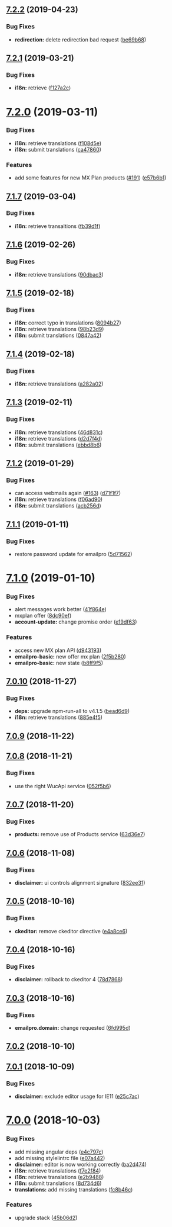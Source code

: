 ## [7.2.2](https://github.com/ovh-ux/ovh-module-emailpro/compare/v7.2.1...v7.2.2) (2019-04-23)


### Bug Fixes

* **redirection:** delete redirection bad request ([be69b68](https://github.com/ovh-ux/ovh-module-emailpro/commit/be69b68))



## [7.2.1](https://github.com/ovh-ux/ovh-module-emailpro/compare/v7.2.0...v7.2.1) (2019-03-21)


### Bug Fixes

* **i18n:** retrieve ([f127a2c](https://github.com/ovh-ux/ovh-module-emailpro/commit/f127a2c))



# [7.2.0](https://github.com/ovh-ux/ovh-module-emailpro/compare/v7.1.7...v7.2.0) (2019-03-11)


### Bug Fixes

* **i18n:** retrieve translations ([f108d5e](https://github.com/ovh-ux/ovh-module-emailpro/commit/f108d5e))
* **i18n:** submit translations ([ca47860](https://github.com/ovh-ux/ovh-module-emailpro/commit/ca47860))


### Features

* add some features for new MX Plan products ([#191](https://github.com/ovh-ux/ovh-module-emailpro/issues/191)) ([e57b6b1](https://github.com/ovh-ux/ovh-module-emailpro/commit/e57b6b1))



## [7.1.7](https://github.com/ovh-ux/ovh-module-emailpro/compare/v7.1.6...v7.1.7) (2019-03-04)


### Bug Fixes

* **i18n:** retrieve transaltions ([fb39d1f](https://github.com/ovh-ux/ovh-module-emailpro/commit/fb39d1f))



## [7.1.6](https://github.com/ovh-ux/ovh-module-emailpro/compare/v7.1.5...v7.1.6) (2019-02-26)


### Bug Fixes

* **i18n:** retrieve translations ([90dbac3](https://github.com/ovh-ux/ovh-module-emailpro/commit/90dbac3))



## [7.1.5](https://github.com/ovh-ux/ovh-module-emailpro/compare/v7.1.4...v7.1.5) (2019-02-18)


### Bug Fixes

* **i18n:** correct typo in translations ([8094b27](https://github.com/ovh-ux/ovh-module-emailpro/commit/8094b27))
* **i18n:** retrieve translations ([98b23d9](https://github.com/ovh-ux/ovh-module-emailpro/commit/98b23d9))
* **i18n:** submit translations ([0847a42](https://github.com/ovh-ux/ovh-module-emailpro/commit/0847a42))



## [7.1.4](https://github.com/ovh-ux/ovh-module-emailpro/compare/v7.1.3...v7.1.4) (2019-02-18)


### Bug Fixes

* **i18n:** retrieve translations ([a282a02](https://github.com/ovh-ux/ovh-module-emailpro/commit/a282a02))



## [7.1.3](https://github.com/ovh-ux/ovh-module-emailpro/compare/v7.1.2...v7.1.3) (2019-02-11)


### Bug Fixes

* **i18n:** retrieve translations ([46d831c](https://github.com/ovh-ux/ovh-module-emailpro/commit/46d831c))
* **i18n:** retrieve translations ([d2d7f4d](https://github.com/ovh-ux/ovh-module-emailpro/commit/d2d7f4d))
* **i18n:** submit translations ([ebbd8b6](https://github.com/ovh-ux/ovh-module-emailpro/commit/ebbd8b6))



## [7.1.2](https://github.com/ovh-ux/ovh-module-emailpro/compare/v7.1.1...v7.1.2) (2019-01-29)


### Bug Fixes

* can access webmails again ([#163](https://github.com/ovh-ux/ovh-module-emailpro/issues/163)) ([d71f1f7](https://github.com/ovh-ux/ovh-module-emailpro/commit/d71f1f7))
* **i18n:** retrieve translations ([f06ad90](https://github.com/ovh-ux/ovh-module-emailpro/commit/f06ad90))
* **i18n:** submit translations ([acb256d](https://github.com/ovh-ux/ovh-module-emailpro/commit/acb256d))



## [7.1.1](https://github.com/ovh-ux/ovh-module-emailpro/compare/v7.1.0...v7.1.1) (2019-01-11)


### Bug Fixes

* restore password update for emailpro ([5d71562](https://github.com/ovh-ux/ovh-module-emailpro/commit/5d71562))



# [7.1.0](https://github.com/ovh-ux/ovh-module-emailpro/compare/v7.0.10...v7.1.0) (2019-01-10)


### Bug Fixes

* alert messages work better ([41f864e](https://github.com/ovh-ux/ovh-module-emailpro/commit/41f864e))
* mxplan offer ([8dc90ef](https://github.com/ovh-ux/ovh-module-emailpro/commit/8dc90ef))
* **account-update:** change promise order ([e19df63](https://github.com/ovh-ux/ovh-module-emailpro/commit/e19df63))


### Features

* access new MX plan API ([d943193](https://github.com/ovh-ux/ovh-module-emailpro/commit/d943193))
* **emailpro-basic:** new offer mx plan ([2f5b280](https://github.com/ovh-ux/ovh-module-emailpro/commit/2f5b280))
* **emailpro-basic:** new state ([b8ff9f5](https://github.com/ovh-ux/ovh-module-emailpro/commit/b8ff9f5))



## [7.0.10](https://github.com/ovh-ux/ovh-module-emailpro/compare/v7.0.9...v7.0.10) (2018-11-27)


### Bug Fixes

* **deps:** upgrade npm-run-all to v4.1.5 ([bead6d9](https://github.com/ovh-ux/ovh-module-emailpro/commit/bead6d9))
* **i18n:** retrieve translations ([885e4f5](https://github.com/ovh-ux/ovh-module-emailpro/commit/885e4f5))



## [7.0.9](https://github.com/ovh-ux/ovh-module-emailpro/compare/v7.0.8...v7.0.9) (2018-11-22)



## [7.0.8](https://github.com/ovh-ux/ovh-module-emailpro/compare/v7.0.7...v7.0.8) (2018-11-21)


### Bug Fixes

* use the right WucApi service ([052f5b6](https://github.com/ovh-ux/ovh-module-emailpro/commit/052f5b6))



## [7.0.7](https://github.com/ovh-ux/ovh-module-emailpro/compare/v7.0.6...v7.0.7) (2018-11-20)


### Bug Fixes

* **products:** remove use of Products service ([63d36e7](https://github.com/ovh-ux/ovh-module-emailpro/commit/63d36e7))



## [7.0.6](https://github.com/ovh-ux/ovh-module-emailpro/compare/v7.0.5...v7.0.6) (2018-11-08)


### Bug Fixes

* **disclaimer:** ui controls alignment signature ([832ee31](https://github.com/ovh-ux/ovh-module-emailpro/commit/832ee31))



<a name="7.0.5"></a>
## [7.0.5](https://github.com/ovh-ux/ovh-module-emailpro/compare/v7.0.4...v7.0.5) (2018-10-16)


### Bug Fixes

* **ckeditor:** remove ckeditor directive ([e4a8ce6](https://github.com/ovh-ux/ovh-module-emailpro/commit/e4a8ce6))



<a name="7.0.4"></a>
## [7.0.4](https://github.com/ovh-ux/ovh-module-emailpro/compare/v7.0.3...v7.0.4) (2018-10-16)


### Bug Fixes

* **disclaimer:** rollback to ckeditor 4 ([78d7868](https://github.com/ovh-ux/ovh-module-emailpro/commit/78d7868))



<a name="7.0.3"></a>
## [7.0.3](https://github.com/ovh-ux/ovh-module-emailpro/compare/v7.0.2...v7.0.3) (2018-10-16)


### Bug Fixes

* **emailpro.domain:** change requested ([6fd995d](https://github.com/ovh-ux/ovh-module-emailpro/commit/6fd995d))



<a name="7.0.2"></a>
## [7.0.2](https://github.com/ovh-ux/ovh-module-emailpro/compare/v7.0.1...v7.0.2) (2018-10-10)



<a name="7.0.1"></a>
## [7.0.1](https://github.com/ovh-ux/ovh-module-emailpro/compare/v7.0.0...v7.0.1) (2018-10-09)


### Bug Fixes

* **disclaimer:** exclude editor usage for IE11 ([e25c7ac](https://github.com/ovh-ux/ovh-module-emailpro/commit/e25c7ac))



<a name="7.0.0"></a>
# [7.0.0](https://github.com/ovh-ux/ovh-module-emailpro/compare/v6.0.0...v7.0.0) (2018-10-03)


### Bug Fixes

* add missing angular deps ([e4c797c](https://github.com/ovh-ux/ovh-module-emailpro/commit/e4c797c))
* add missing stylelintrc file ([e07a442](https://github.com/ovh-ux/ovh-module-emailpro/commit/e07a442))
* **disclaimer:** editor is now working correctly ([ba2d474](https://github.com/ovh-ux/ovh-module-emailpro/commit/ba2d474))
* **i18n:** retrieve translations ([f7e2f84](https://github.com/ovh-ux/ovh-module-emailpro/commit/f7e2f84))
* **i18n:** retrieve translations ([e2b9488](https://github.com/ovh-ux/ovh-module-emailpro/commit/e2b9488))
* **i18n:** submit translations ([8d734d6](https://github.com/ovh-ux/ovh-module-emailpro/commit/8d734d6))
* **translations:** add missing translations ([fc8b46c](https://github.com/ovh-ux/ovh-module-emailpro/commit/fc8b46c))


### Features

* upgrade stack ([45b06d2](https://github.com/ovh-ux/ovh-module-emailpro/commit/45b06d2))



